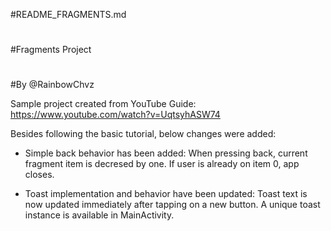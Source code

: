 #README_FRAGMENTS.md
#
#Fragments Project
#
#By @RainbowChvz

Sample project created from YouTube Guide:
https://www.youtube.com/watch?v=UqtsyhASW74

Besides following the basic tutorial, below changes were added:
+ Simple back behavior has been added:
	When pressing back, current fragment item is decresed by one.
	If user is already on item 0, app closes.
- Toast implementation and behavior have been updated:
	Toast text is now updated immediately after tapping on a new button.
	A unique toast instance is available in MainActivity.